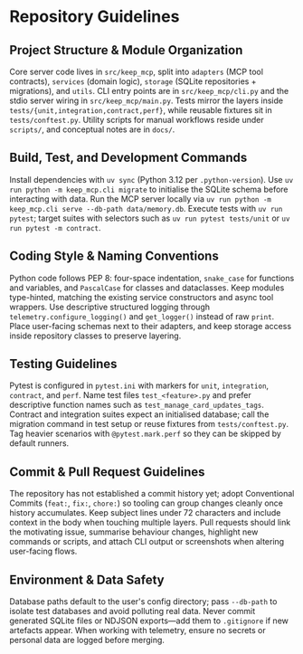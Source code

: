# Repository Guidelines

## Project Structure & Module Organization
Core server code lives in `src/keep_mcp`, split into `adapters` (MCP tool contracts), `services` (domain logic), `storage` (SQLite repositories + migrations), and `utils`. CLI entry points are in `src/keep_mcp/cli.py` and the stdio server wiring in `src/keep_mcp/main.py`. Tests mirror the layers inside `tests/{unit,integration,contract,perf}`, while reusable fixtures sit in `tests/conftest.py`. Utility scripts for manual workflows reside under `scripts/`, and conceptual notes are in `docs/`.

## Build, Test, and Development Commands
Install dependencies with `uv sync` (Python 3.12 per `.python-version`). Use `uv run python -m keep_mcp.cli migrate` to initialise the SQLite schema before interacting with data. Run the MCP server locally via `uv run python -m keep_mcp.cli serve --db-path data/memory.db`. Execute tests with `uv run pytest`; target suites with selectors such as `uv run pytest tests/unit` or `uv run pytest -m contract`.

## Coding Style & Naming Conventions
Python code follows PEP 8: four-space indentation, `snake_case` for functions and variables, and `PascalCase` for classes and dataclasses. Keep modules type-hinted, matching the existing service constructors and async tool wrappers. Use descriptive structured logging through `telemetry.configure_logging()` and `get_logger()` instead of raw `print`. Place user-facing schemas next to their adapters, and keep storage access inside repository classes to preserve layering.

## Testing Guidelines
Pytest is configured in `pytest.ini` with markers for `unit`, `integration`, `contract`, and `perf`. Name test files `test_<feature>.py` and prefer descriptive function names such as `test_manage_card_updates_tags`. Contract and integration suites expect an initialised database; call the migration command in test setup or reuse fixtures from `tests/conftest.py`. Tag heavier scenarios with `@pytest.mark.perf` so they can be skipped by default runners.

## Commit & Pull Request Guidelines
The repository has not established a commit history yet; adopt Conventional Commits (`feat:`, `fix:`, `chore:`) so tooling can group changes cleanly once history accumulates. Keep subject lines under 72 characters and include context in the body when touching multiple layers. Pull requests should link the motivating issue, summarise behaviour changes, highlight new commands or scripts, and attach CLI output or screenshots when altering user-facing flows.

## Environment & Data Safety
Database paths default to the user's config directory; pass `--db-path` to isolate test databases and avoid polluting real data. Never commit generated SQLite files or NDJSON exports—add them to `.gitignore` if new artefacts appear. When working with telemetry, ensure no secrets or personal data are logged before merging.
